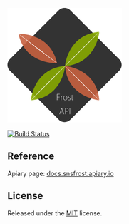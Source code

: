 ![logo](logo.png)

[![Build Status](https://travis-ci.org/Frost-Dev/Frost-API.svg?branch=master)](https://travis-ci.org/Frost-Dev/Frost-API)

## Reference
Apiary page: [docs.snsfrost.apiary.io](http://docs.snsfrost.apiary.io/)

## License
Released under the [MIT](LICENSE) license.
